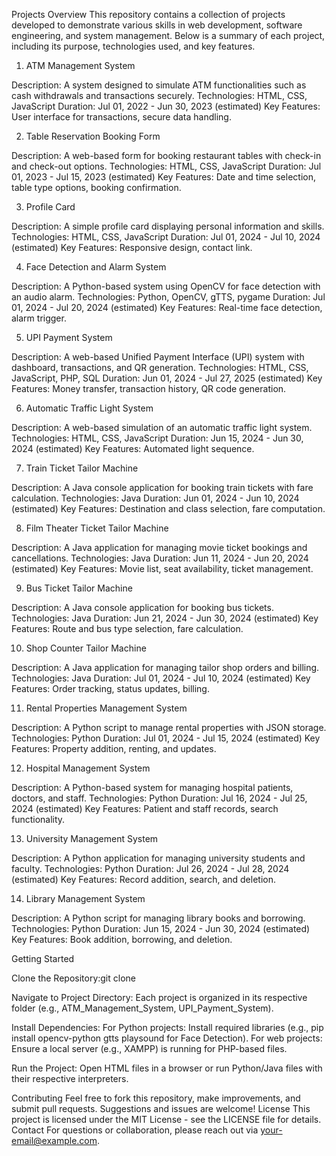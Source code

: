 Projects Overview
This repository contains a collection of projects developed to demonstrate various skills in web development, software engineering, and system management. Below is a summary of each project, including its purpose, technologies used, and key features.
1. ATM Management System

Description: A system designed to simulate ATM functionalities such as cash withdrawals and transactions securely.
Technologies: HTML, CSS, JavaScript
Duration: Jul 01, 2022 - Jun 30, 2023 (estimated)
Key Features: User interface for transactions, secure data handling.

2. Table Reservation Booking Form

Description: A web-based form for booking restaurant tables with check-in and check-out options.
Technologies: HTML, CSS, JavaScript
Duration: Jul 01, 2023 - Jul 15, 2023 (estimated)
Key Features: Date and time selection, table type options, booking confirmation.

3. Profile Card

Description: A simple profile card displaying personal information and skills.
Technologies: HTML, CSS, JavaScript
Duration: Jul 01, 2024 - Jul 10, 2024 (estimated)
Key Features: Responsive design, contact link.

4. Face Detection and Alarm System

Description: A Python-based system using OpenCV for face detection with an audio alarm.
Technologies: Python, OpenCV, gTTS, pygame
Duration: Jul 01, 2024 - Jul 20, 2024 (estimated)
Key Features: Real-time face detection, alarm trigger.

5. UPI Payment System

Description: A web-based Unified Payment Interface (UPI) system with dashboard, transactions, and QR generation.
Technologies: HTML, CSS, JavaScript, PHP, SQL
Duration: Jun 01, 2024 - Jul 27, 2025 (estimated)
Key Features: Money transfer, transaction history, QR code generation.

6. Automatic Traffic Light System

Description: A web-based simulation of an automatic traffic light system.
Technologies: HTML, CSS, JavaScript
Duration: Jun 15, 2024 - Jun 30, 2024 (estimated)
Key Features: Automated light sequence.

7. Train Ticket Tailor Machine

Description: A Java console application for booking train tickets with fare calculation.
Technologies: Java
Duration: Jun 01, 2024 - Jun 10, 2024 (estimated)
Key Features: Destination and class selection, fare computation.

8. Film Theater Ticket Tailor Machine

Description: A Java application for managing movie ticket bookings and cancellations.
Technologies: Java
Duration: Jun 11, 2024 - Jun 20, 2024 (estimated)
Key Features: Movie list, seat availability, ticket management.

9. Bus Ticket Tailor Machine

Description: A Java console application for booking bus tickets.
Technologies: Java
Duration: Jun 21, 2024 - Jun 30, 2024 (estimated)
Key Features: Route and bus type selection, fare calculation.

10. Shop Counter Tailor Machine

Description: A Java application for managing tailor shop orders and billing.
Technologies: Java
Duration: Jul 01, 2024 - Jul 10, 2024 (estimated)
Key Features: Order tracking, status updates, billing.

11. Rental Properties Management System

Description: A Python script to manage rental properties with JSON storage.
Technologies: Python
Duration: Jul 01, 2024 - Jul 15, 2024 (estimated)
Key Features: Property addition, renting, and updates.

12. Hospital Management System

Description: A Python-based system for managing hospital patients, doctors, and staff.
Technologies: Python
Duration: Jul 16, 2024 - Jul 25, 2024 (estimated)
Key Features: Patient and staff records, search functionality.

13. University Management System

Description: A Python application for managing university students and faculty.
Technologies: Python
Duration: Jul 26, 2024 - Jul 28, 2024 (estimated)
Key Features: Record addition, search, and deletion.

14. Library Management System

Description: A Python script for managing library books and borrowing.
Technologies: Python
Duration: Jun 15, 2024 - Jun 30, 2024 (estimated)
Key Features: Book addition, borrowing, and deletion.

Getting Started

Clone the Repository:git clone <repository-url>


Navigate to Project Directory:
Each project is organized in its respective folder (e.g., ATM_Management_System, UPI_Payment_System).


Install Dependencies:
For Python projects: Install required libraries (e.g., pip install opencv-python gtts playsound for Face Detection).
For web projects: Ensure a local server (e.g., XAMPP) is running for PHP-based files.


Run the Project:
Open HTML files in a browser or run Python/Java files with their respective interpreters.



Contributing
Feel free to fork this repository, make improvements, and submit pull requests. Suggestions and issues are welcome!
License
This project is licensed under the MIT License - see the LICENSE file for details.
Contact
For questions or collaboration, please reach out via your-email@example.com.
